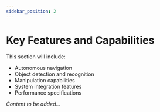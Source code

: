 ```yaml
---
sidebar_position: 2
---
```


# Key Features and Capabilities

<!-- TODO: List key features -->

This section will include:
- Autonomous navigation
- Object detection and recognition
- Manipulation capabilities
- System integration features
- Performance specifications

*Content to be added...*
